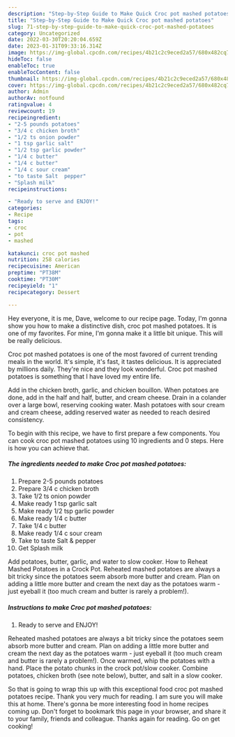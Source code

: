 ```yaml
---
description: "Step-by-Step Guide to Make Quick Croc pot mashed potatoes"
title: "Step-by-Step Guide to Make Quick Croc pot mashed potatoes"
slug: 71-step-by-step-guide-to-make-quick-croc-pot-mashed-potatoes
category: Uncategorized
date: 2022-03-30T20:20:04.659Z
date: 2023-01-31T09:33:16.314Z
image: https://img-global.cpcdn.com/recipes/4b21c2c9eced2a57/680x482cq70/croc-pot-mashed-potatoes-recipe-main-photo.jpg
hideToc: false
enableToc: true
enableTocContent: false
thumbnail: https://img-global.cpcdn.com/recipes/4b21c2c9eced2a57/680x482cq70/croc-pot-mashed-potatoes-recipe-main-photo.jpg
cover: https://img-global.cpcdn.com/recipes/4b21c2c9eced2a57/680x482cq70/croc-pot-mashed-potatoes-recipe-main-photo.jpg
author: Admin
authorAv: notfound
ratingvalue: 4
reviewcount: 19
recipeingredient:
- "2-5 pounds potatoes"
- "3/4 c chicken broth"
- "1/2 ts onion powder"
- "1 tsp garlic salt"
- "1/2 tsp garlic powder"
- "1/4 c butter"
- "1/4 c butter"
- "1/4 c sour cream"
- "to taste Salt  pepper"
- "Splash milk"
recipeinstructions:

- "Ready to serve and ENJOY!"
categories:
- Recipe
tags:
- croc
- pot
- mashed

katakunci: croc pot mashed 
nutrition: 258 calories
recipecuisine: American
preptime: "PT38M"
cooktime: "PT30M"
recipeyield: "1"
recipecategory: Dessert

---
```



Hey everyone, it is me, Dave, welcome to our recipe page. Today, I'm gonna show you how to make a distinctive dish, croc pot mashed potatoes. It is one of my favorites. For mine, I'm gonna make it a little bit unique. This will be really delicious.

Croc pot mashed potatoes is one of the most favored of current trending meals in the world. It's simple, it's fast, it tastes delicious. It is appreciated by millions daily. They're nice and they look wonderful. Croc pot mashed potatoes is something that I have loved my entire life.

Add in the chicken broth, garlic, and chicken bouillon. When potatoes are done, add in the half and half, butter, and cream cheese. Drain in a colander over a large bowl, reserving cooking water. Mash potatoes with sour cream and cream cheese, adding reserved water as needed to reach desired consistency.


To begin with this recipe, we have to first prepare a few components. You can cook croc pot mashed potatoes using 10 ingredients and 0 steps. Here is how you can achieve that.

<!--inarticleads1-->

##### The ingredients needed to make Croc pot mashed potatoes:

1. Prepare 2-5 pounds potatoes
1. Prepare 3/4 c chicken broth
1. Take 1/2 ts onion powder
1. Make ready 1 tsp garlic salt
1. Make ready 1/2 tsp garlic powder
1. Make ready 1/4 c butter
1. Take 1/4 c butter
1. Make ready 1/4 c sour cream
1. Take to taste Salt &amp; pepper
1. Get Splash milk


Add potatoes, butter, garlic, and water to slow cooker. How to Reheat Mashed Potatoes in a Crock Pot. Reheated mashed potatoes are always a bit tricky since the potatoes seem absorb more butter and cream. Plan on adding a little more butter and cream the next day as the potatoes warm - just eyeball it (too much cream and butter is rarely a problem!). 

<!--inarticleads2-->

##### Instructions to make Croc pot mashed potatoes:


1. Ready to serve and ENJOY!

Reheated mashed potatoes are always a bit tricky since the potatoes seem absorb more butter and cream. Plan on adding a little more butter and cream the next day as the potatoes warm - just eyeball it (too much cream and butter is rarely a problem!). Once warmed, whip the potatoes with a hand. Place the potato chunks in the crock pot/slow cooker. Combine potatoes, chicken broth (see note below), butter, and salt in a slow cooker. 

So that is going to wrap this up with this exceptional food croc pot mashed potatoes recipe. Thank you very much for reading. I am sure you will make this at home. There's gonna be more interesting food in home recipes coming up. Don't forget to bookmark this page in your browser, and share it to your family, friends and colleague. Thanks again for reading. Go on get cooking!
